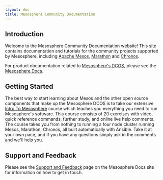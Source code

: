 ```yaml
---
layout: doc
title: Mesosphere Community Documentation
---
```


## Introduction

Welcome to the Mesosphere Community Documentation website! This site contains documentation and tutorials for the community projects supported by Mesosphere, including [Apache Mesos](http://mesos.apache.org/), [Marathon](https://github.com/mesosphere/marathon) and [Chronos](https://github.com/mesos/chronos).

For product documentation related to [Mesosphere's DCOS](https://mesosphere.com/learn/), please see the [Mesosphere Docs](http://docs.mesosphere.com).


## Getting Started

The best way to start learning about Mesos and the other open source components that make up the Mesosphere DCOS is to take our extensive [Intro To Mesosphere](/intro-course/) course which teaches you everything you need to run Mesosphere's software.  This course consists of 20 exercises with video, quick reference commands, further study, and online live help comments.  The course takes you from nothing to running a four node cluster running Mesos, Marathon, Chronos, all built automatically with Ansible.  Take it at your own pace, and if you have any questions simply ask in the comments and we'll help you.

## Support and Feedback

Please see the [Support and Feedback](https://docs.mesosphere.com/support/) page on the Mesosphere Docs site for information on how to get in touch.
